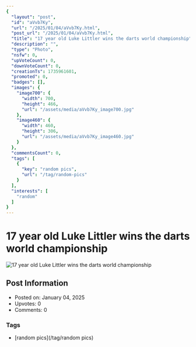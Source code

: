 ```yaml
---
{
  "layout": "post",
  "id": "aVvb7Ky",
  "url": "/2025/01/04/aVvb7Ky.html",
  "post_url": "/2025/01/04/aVvb7Ky.html",
  "title": "17 year old Luke Littler wins the darts world championship",
  "description": "",
  "type": "Photo",
  "nsfw": 0,
  "upVoteCount": 0,
  "downVoteCount": 0,
  "creationTs": 1735961601,
  "promoted": 0,
  "badges": [],
  "images": {
    "image700": {
      "width": 700,
      "height": 466,
      "url": "/assets/media/aVvb7Ky_image700.jpg"
    },
    "image460": {
      "width": 460,
      "height": 306,
      "url": "/assets/media/aVvb7Ky_image460.jpg"
    }
  },
  "commentsCount": 0,
  "tags": [
    {
      "key": "random pics",
      "url": "/tag/random-pics"
    }
  ],
  "interests": [
    "random"
  ]
}
---
```


# 17 year old Luke Littler wins the darts world championship

![17 year old Luke Littler wins the darts world championship](/assets/media/aVvb7Ky_image700.jpg)

## Post Information

- Posted on: January 04, 2025
- Upvotes: 0
- Comments: 0

### Tags

- [random pics](/tag/random pics)
